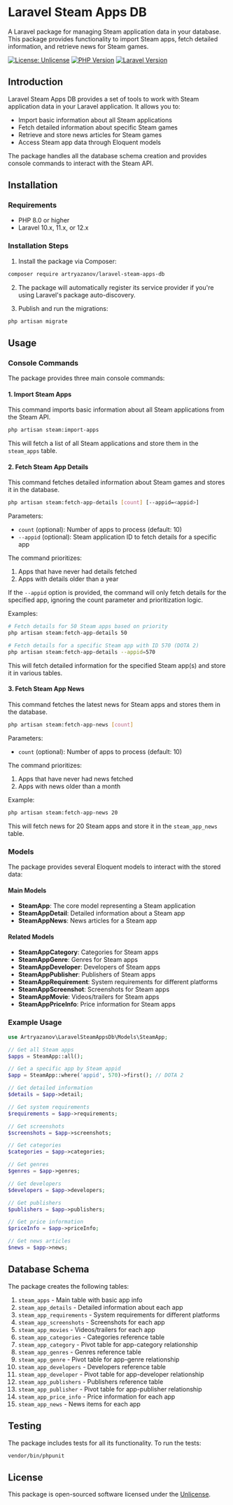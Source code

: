 # Laravel Steam Apps DB

A Laravel package for managing Steam application data in your database. This package provides functionality to import Steam apps, fetch detailed information, and retrieve news for Steam games.

[![License: Unlicense](https://img.shields.io/badge/license-Unlicense-blue.svg)](http://unlicense.org/)
[![PHP Version](https://img.shields.io/badge/php-%3E%3D8.0-8892BF.svg)](https://www.php.net/)
[![Laravel Version](https://img.shields.io/badge/laravel-10.x%7C11.x%7C12.x-red.svg)](https://laravel.com/)

## Introduction

Laravel Steam Apps DB provides a set of tools to work with Steam application data in your Laravel application. It allows you to:

- Import basic information about all Steam applications
- Fetch detailed information about specific Steam games
- Retrieve and store news articles for Steam games
- Access Steam app data through Eloquent models

The package handles all the database schema creation and provides console commands to interact with the Steam API.

## Installation

### Requirements

- PHP 8.0 or higher
- Laravel 10.x, 11.x, or 12.x

### Installation Steps

1. Install the package via Composer:

```bash
composer require artryazanov/laravel-steam-apps-db
```

2. The package will automatically register its service provider if you're using Laravel's package auto-discovery.

3. Publish and run the migrations:

```bash
php artisan migrate
```

## Usage

### Console Commands

The package provides three main console commands:

#### 1. Import Steam Apps

This command imports basic information about all Steam applications from the Steam API.

```bash
php artisan steam:import-apps
```

This will fetch a list of all Steam applications and store them in the `steam_apps` table.

#### 2. Fetch Steam App Details

This command fetches detailed information about Steam games and stores it in the database.

```bash
php artisan steam:fetch-app-details [count] [--appid=<appid>]
```

Parameters:
- `count` (optional): Number of apps to process (default: 10)
- `--appid` (optional): Steam application ID to fetch details for a specific app

The command prioritizes:
1. Apps that have never had details fetched
2. Apps with details older than a year

If the `--appid` option is provided, the command will only fetch details for the specified app, ignoring the count parameter and prioritization logic.

Examples:
```bash
# Fetch details for 50 Steam apps based on priority
php artisan steam:fetch-app-details 50

# Fetch details for a specific Steam app with ID 570 (DOTA 2)
php artisan steam:fetch-app-details --appid=570
```

This will fetch detailed information for the specified Steam app(s) and store it in various tables.

#### 3. Fetch Steam App News

This command fetches the latest news for Steam apps and stores them in the database.

```bash
php artisan steam:fetch-app-news [count]
```

Parameters:
- `count` (optional): Number of apps to process (default: 10)

The command prioritizes:
1. Apps that have never had news fetched
2. Apps with news older than a month

Example:
```bash
php artisan steam:fetch-app-news 20
```

This will fetch news for 20 Steam apps and store it in the `steam_app_news` table.

### Models

The package provides several Eloquent models to interact with the stored data:

#### Main Models

- **SteamApp**: The core model representing a Steam application
- **SteamAppDetail**: Detailed information about a Steam app
- **SteamAppNews**: News articles for a Steam app

#### Related Models

- **SteamAppCategory**: Categories for Steam apps
- **SteamAppGenre**: Genres for Steam apps
- **SteamAppDeveloper**: Developers of Steam apps
- **SteamAppPublisher**: Publishers of Steam apps
- **SteamAppRequirement**: System requirements for different platforms
- **SteamAppScreenshot**: Screenshots for Steam apps
- **SteamAppMovie**: Videos/trailers for Steam apps
- **SteamAppPriceInfo**: Price information for Steam apps

### Example Usage

```php
use Artryazanov\LaravelSteamAppsDb\Models\SteamApp;

// Get all Steam apps
$apps = SteamApp::all();

// Get a specific app by Steam appid
$app = SteamApp::where('appid', 570)->first(); // DOTA 2

// Get detailed information
$details = $app->detail;

// Get system requirements
$requirements = $app->requirements;

// Get screenshots
$screenshots = $app->screenshots;

// Get categories
$categories = $app->categories;

// Get genres
$genres = $app->genres;

// Get developers
$developers = $app->developers;

// Get publishers
$publishers = $app->publishers;

// Get price information
$priceInfo = $app->priceInfo;

// Get news articles
$news = $app->news;
```

## Database Schema

The package creates the following tables:

1. `steam_apps` - Main table with basic app info
2. `steam_app_details` - Detailed information about each app
3. `steam_app_requirements` - System requirements for different platforms
4. `steam_app_screenshots` - Screenshots for each app
5. `steam_app_movies` - Videos/trailers for each app
6. `steam_app_categories` - Categories reference table
7. `steam_app_category` - Pivot table for app-category relationship
8. `steam_app_genres` - Genres reference table
9. `steam_app_genre` - Pivot table for app-genre relationship
10. `steam_app_developers` - Developers reference table
11. `steam_app_developer` - Pivot table for app-developer relationship
12. `steam_app_publishers` - Publishers reference table
13. `steam_app_publisher` - Pivot table for app-publisher relationship
14. `steam_app_price_info` - Price information for each app
15. `steam_app_news` - News items for each app

## Testing

The package includes tests for all its functionality. To run the tests:

```bash
vendor/bin/phpunit
```

## License

This package is open-sourced software licensed under the [Unlicense](http://unlicense.org/).
